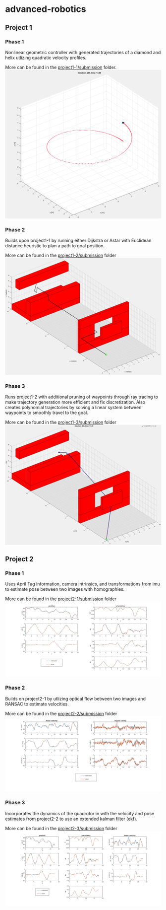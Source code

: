 # advanced-robotics

## Project 1 

### Phase 1

Nonlinear geometric controller with generated trajectories of a diamond and helix utlizing quadratic velocity profiles.

More can be found in the [project1-1/submission](project1-1/submission) folder.
![](images/project1_phase1_circleTraj.png)

### Phase 2

Builds upon project1-1 by running either Dijkstra or Astar with Euclidean distance heuristic to plan a path to goal position.

More can be found in the [project1-2/submission](project1-2/submission) folder
![](images/project1_phase2_pathplan.png)

### Phase 3

Runs project1-2 with additional pruning of waypoints through ray tracing to make trajectory generation more efficient and fix discretization. Also creates polynomial trajectories by solving a linear system between waypoints to smoothly travel to the goal.

More can be found in the [project1-3/submission](project1-3/submission) folder
![](images/project1_phase3.png)

## Project 2

### Phase 1

Uses April Tag information, camera intrinsics, and transformations from imu to estimate pose between two images with homographies.

More can be found in the [project2-1/submission](project2-1/submission) folder
![](images/project2_phase1.png)

### Phase 2

Builds on project2-1 by utlizing optical flow between two images and RANSAC to estimate velocities.

More can be found in the [project2-2/submission](project2-2/submission) folder
![](images/project2_phase2.png)

### Phase 3

Incorporates the dynamics of the quadrotor in with the velocity and pose estimates from project2-2 to use an extended kalman filter (ekf).

More can be found in the [project2-3/submission](project2-3/submission) folder
![](images/project2_phase3.png)
